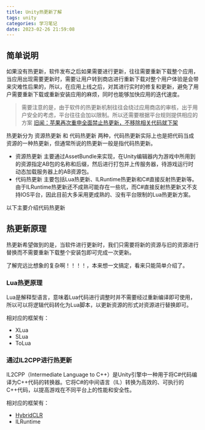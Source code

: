 ```yaml
---
title: Unity热更新了解
tags: unity
categories: 学习笔记
date: 2023-02-26 21:59:08
---
```

## 简单说明
如果没有热更新，软件发布之后如果需要进行更新，往往需要重新下载整个应用，当应用出现需要更新时，需要让用户转到商店进行重新下载对整个用户体验是会带来灾难性后果的，所以，在应用上线之后，对其进行实时的修复和更新，避免了用户需要重新下载或重新安装应用的麻烦，同时也能够加快应用的迭代速度。
> 需要注意的是，由于软件的热更新机制往往会绕过应用商店的审核，出于用户安全的考虑，平台往往会加以限制。所以还需要根据平台规则提供相应的方案 [旧闻：苹果再次重申全面禁止热更新，不移除相关代码就下架](https://developer.aliyun.com/article/116074)

热更新分为 资源热更新 和 代码热更新 两种，代码热更新实际上也是把代码当成资源的一种热更新，但通常所说的热更新一般是指代码热更新。

- 资源热更新 主要通过AssetBundle来实现，在Unity编辑器内为游戏中所用到的资源指定AB包的名称和后缀，然后进行打包并上传服务器，待游戏运行时动态加载服务器上的AB资源包。
- 代码热更新 主要包括Lua热更新、ILRuntime热更新和C#直接反射热更新等。由于ILRuntime热更新还不成熟可能存在一些坑，而C#直接反射热更新又不支持IOS平台，因此目前大多采用更成熟的、没有平台限制的Lua热更新方案。

以下主要介绍代码热更新

## 热更新原理
热更新希望做到的是，当软件进行更新时，我们只需要将新的资源与旧的资源进行替换而不需要重新下载整个安装包即可完成一次更新。

<span class="heimu">了解完远比想象的复杂啊！！！！，本来想一文搞定，看来只能简单介绍了。</span>

### Lua热更原理
Lua是解释型语言，意味着Lua代码进行调整时并不需要经过重新编译即可使用，所以可以将逻辑代码转化为Lua脚本，以更新资源的形式对资源进行替换即可。

相对应的框架有：
- XLua
- SLua
- ToLua

### 通过IL2CPP进行热更新

IL2CPP（Intermediate Language to C++）是Unity引擎中一种用于将C#代码编译为C++代码的转换器。它将C#的中间语言（IL）转换为高效的、可执行的C++代码，以提高游戏在不同平台上的性能和安全性。

相对应的框架有：
- [HybridCLR](https://hybridclr.doc.code-philosophy.com/docs/intro)
- ILRuntime

